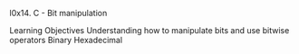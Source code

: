 l0x14. C - Bit manipulation

Learning Objectives
Understanding how to manipulate bits and use bitwise operators
Binary
Hexadecimal
